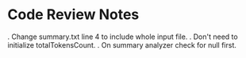 # Code Review Notes

. Change summary.txt line 4 to include whole input file.
. Don't need to initialize totalTokensCount.
. On summary analyzer check for null first.
